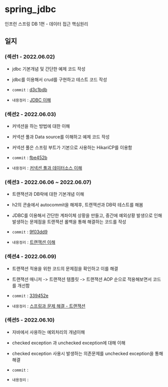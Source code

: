 # spring_jdbc
인프런 스프링 DB 1편 - 데이터 접근 핵심원리

## 일지

### (섹션1 - 2022.06.02)

- jdbc 기본개념 및 간단한 예제 코드 작성

- jdbc를 이용해서 crud를 구현하고 테스트 코드 작성

- `commit` : [d3c1bdb](https://github.com/lsh9672/spring_jdbc/commit/d3c1bdbd3fe92a9cc2a8514ca8941324ffef3fcf)

- `내용정리` : [JDBC 이해](https://www.notion.so/1-JDBC-d9045f6e40c6429bb9cdf903717cbed4)

### (섹션2 - 2022.06.03)

- 커넥션을 하는 방법에 대한 이해

- 커넥션 풀과 Data source를 이해하고 예제 코드 작성

- 커넥션 풀은 스프링 부트가 기본으로 사용하는 HikariCP를 이용함

- `commit` : [fbe452b](https://github.com/lsh9672/spring_jdbc/commit/fbe452bd2c136d0b380fb62fa26697b2060af51d)

- `내용정리` : [커넥션 풀과 데이터소스 이해](https://www.notion.so/2-656a84c437d64cc8b0f203f3862bfa6c)

### (섹션3 - 2022.06.06 ~ 2022.06.07)

- 트랜잭션과 DB락에 대한 기본개념 이해

- h2의 콘솔에서 autocommit을 해제후, 트랜잭션과 DB락 테스트를 해봄

- JDBC를 이용해서 간단한 계좌이체 상황을 만들고, 중간에 예외상황 발생으로 인해 발생하는 문제점을 트랜잭션 롤백을 통해 해결하는 코드를 작성

- `commit` : [9f03dd9](https://github.com/lsh9672/spring_jdbc/commit/9f03dd90f61d6c58ada412af983ad853606f8ab0)

- `내용정리` : [트랜잭션 이해](https://www.notion.so/3-0ffc839c0fbd4b00845fa0db108988da)

### (섹션4 - 2022.06.09)

- 트랜잭션 적용을 위한 코드의 문제점을 확인하고 이를 해결

- 트랜잭션 매니저 -> 트랜잭션 템플릿 -> 트랜잭션 AOP 순으로 적용해보면서 코드를 개선함

- `commit` : [339452e](https://github.com/lsh9672/spring_jdbc/commit/339452e7bd74ee7bfeddc83e2aac78bc987ea7ef)

- `내용정리` : [스프링과 문제 해결 - 트랜잭션](https://www.notion.so/4-4e958df5231440d2bb922e46a49ac8e8)

### (섹션5 - 2022.06.10)

- 자바에서 사용하는 예외처리의 개념이해

- checked exception 과 unchecked exception에 대해 이해

- checked exception 사용시 발생하는 의존문제를 unchecked exception을 통해 해결

- `commit` :

- `내용정리` :